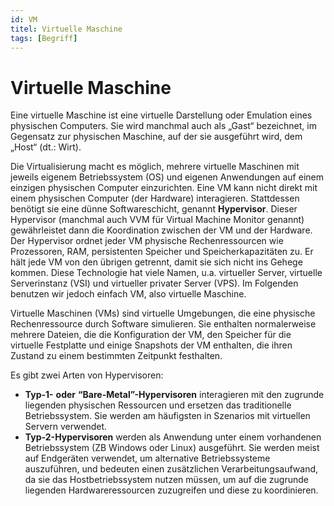 ```yaml
---
id: VM
titel: Virtuelle Maschine
tags: [Begriff]
---
```


# Virtuelle Maschine

Eine virtuelle Maschine ist eine virtuelle Darstellung oder Emulation eines physischen Computers. Sie wird manchmal auch als „Gast“  bezeichnet, im Gegensatz zur physischen Maschine, auf der sie ausgeführt wird, dem „Host“ (dt.: Wirt).

Die Virtualisierung macht es möglich, mehrere virtuelle Maschinen mit jeweils eigenem  Betriebssystem (OS) und eigenen Anwendungen auf einem einzigen  physischen Computer einzurichten. Eine VM kann nicht direkt mit einem  physischen Computer (der Hardware) interagieren. Stattdessen benötigt  sie eine dünne Softwareschicht, genannt **Hypervisor**. Dieser Hypervisor (manchmal auch VVM für Virtual Machine Monitor genannt) gewährleistet dann die Koordination zwischen der VM und der  Hardware. Der Hypervisor ordnet jeder VM physische Rechenressourcen wie Prozessoren, RAM, persistenten Speicher und Speicherkapazitäten zu. Er hält jede VM von den übrigen getrennt, damit sie sich nicht ins Gehege kommen. Diese Technologie hat viele Namen, u.a. virtueller Server, virtuelle  Serverinstanz (VSI) und virtueller privater Server (VPS). Im Folgenden  benutzen wir jedoch einfach VM, also virtuelle Maschine.

Virtuelle Maschinen (VMs) sind virtuelle Umgebungen, die eine  physische Rechenressource durch Software simulieren. Sie enthalten  normalerweise mehrere Dateien, die die Konfiguration der VM, den Speicher für die virtuelle Festplatte und einige Snapshots der VM enthalten, die ihren Zustand zu einem bestimmten Zeitpunkt festhalten.

Es gibt zwei Arten von Hypervisoren:

- **Typ-1-** **oder** **“Bare-Metal”-Hypervisoren** interagieren mit den zugrunde liegenden physischen Ressourcen und ersetzen das traditionelle Betriebssystem. Sie werden am häufigsten in Szenarios mit virtuellen Servern verwendet.
- **Typ-2-Hypervisoren** werden als Anwendung unter einem vorhandenen Betriebssystem (ZB Windows oder Linux) ausgeführt. Sie werden meist auf Endgeräten verwendet, um alternative Betriebssysteme auszuführen, und bedeuten einen zusätzlichen Verarbeitungsaufwand, da sie das Hostbetriebssystem nutzen müssen, um auf die zugrunde liegenden Hardwareressourcen zuzugreifen und diese zu koordinieren.

